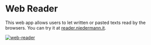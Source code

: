 # Web Reader

This web app allows users to let written or pasted texts read by the browsers. You can try it at [reader.niedermann.it](https://reader.niedermann.it/).

[![web-reader](https://user-images.githubusercontent.com/4741199/129420176-cc57fe13-d048-437b-8302-ae658728a80e.png)](https://reader.niedermann.it/)

